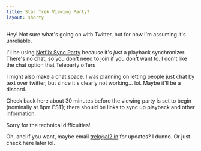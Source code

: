 ```yaml
---
title: Star Trek Viewing Party?
layout: shorty
---
```


Hey! Not sure what's going on with Twitter, but for now I'm assuming it's unreliable.

I'll be using [Netflix Sync Party](https://chrome.google.com/webstore/detail/netflix-sync-party/iglgjeoppncgpbbaildpifdnncgbpofl) because it's *just* a playback synchronizer. There's no chat, so you don't need to join if you don't want to. I don't like the chat option that Teleparty offers 

I might also make a chat space. I was planning on letting people just chat by text over twitter, but since it's clearly not working... lol. Maybe it'll be a discord.

Check back here about 30 minutes before the viewing party is set to begin (nominally at 8pm EST); there should be links to sync up playback and other information.

Sorry for the technical difficulties!

Oh, and if you want, maybe email trek@al2.in for updates? I dunno. Or just check here later lol.